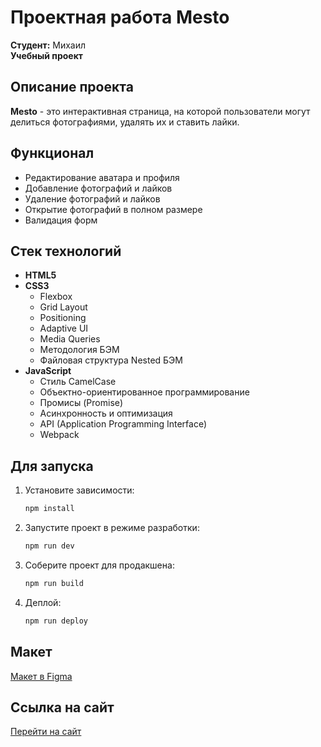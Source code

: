 # Проектная работа Mesto

**Студент:** Михаил  
**Учебный проект**

## Описание проекта
**Mesto** - это интерактивная страница, на которой пользователи могут делиться фотографиями, удалять их и ставить лайки.

## Функционал
- Редактирование аватара и профиля
- Добавление фотографий и лайков
- Удаление фотографий и лайков
- Открытие фотографий в полном размере
- Валидация форм

## Стек технологий
- **HTML5**
- **CSS3**
  - Flexbox
  - Grid Layout
  - Positioning
  - Adaptive UI
  - Media Queries
  - Методология БЭМ
  - Файловая структура Nested БЭМ
- **JavaScript**
  - Стиль CamelCase
  - Объектно-ориентированное программирование
  - Промисы (Promise)
  - Асинхронность и оптимизация
  - API (Application Programming Interface)
  - Webpack

## Для запуска
1. Установите зависимости:
   ```bash
   npm install
   ```
2. Запустите проект в режиме разработки:
   ```bash
   npm run dev
   ```
3. Соберите проект для продакшена:
   ```bash
   npm run build
   ```
4. Деплой:
   ```bash
   npm run deploy
   ```

## Макет
[Макет в Figma](https://www.figma.com/file/kRVLKwYG3d1HGLvh7JFWRT/JavaScript.-Sprint-6?node-id=0%3A1)

## Ссылка на сайт
[Перейти на сайт](https://qwers451.github.io/mesto2025/)
